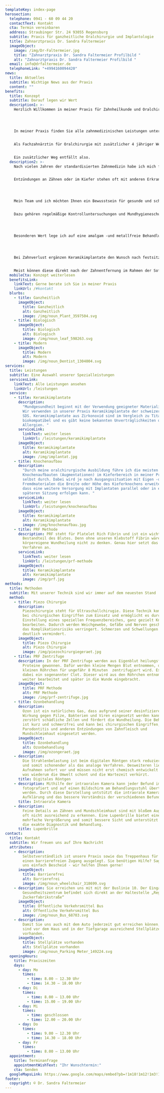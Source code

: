 ```yaml
---
templateKey: index-page
herosection:
  telephone: 0941 - 60 09 44 20
  contactText: Kontakt
  cta: Termin vereinbaren
  address: Straubinger Str. 24 93055 Regensburg
  subtitle: Praxis für ganzheitliche Oralchirurgie und Implantologie
  title: Zahnarztpraxis Dr. Sandra Faltermeier
  imageObject:
    image: /img/Dr-Faltermeier.jpg
    title: "Zahnarztpraxis Dr. Sandra Faltermeier Profilbild "
    alt: "Zahnarztpraxis Dr. Sandra Faltermeier Profilbild "
  email: info@drfaltermeier.de
  telephoneLink: "+4994160094420"
news:
  title: Aktuelles
  subtitle: Wichtige News aus der Praxis
  content: ""
benefits:
  title: Konzept
  subtitle: Darauf legen wir Wert
  description1: >-
    Herzlich Willkommen in meiner Praxis für Zahnheilkunde und Oralchirurgie.




    In meiner Praxis finden Sie alle zahnmedizinischen Leistungen unter einem Dach.


    Als Fachzahnärztin für Oralchirurgie mit zusätzlicher 4 jähriger Weiterbildung biete ich Ihnen nahezu alle zahnärztlich-chirurgischen Eingriffe in meiner Praxis an. 


    Ein zusätzlicher Weg entfällt also.
  description2: >-
    Nach vielen Jahren der standardisierten Zahnmedizin habe ich mich für eine biologischere Behandlungsweise entschieden. 


    Entzündungen an Zähnen oder im Kiefer stehen oft mit anderen Erkrankungen des Körpers im Zusammenhang, denn die Zähne sind der Spiegel des gesamten Körpers.




    Mein Team und ich möchten Ihnen ein Bewusstsein für gesunde und schöne Zähne vermitteln.


    Dazu gehören regelmäßige Kontrolluntersuchungen und Mundhygieneschulungen im Rahmen der professionellen Zahnreinigung.




    Besonderen Wert lege ich auf eine amalgam -und metallfreie Behandlung, egal ob Füllungen, Zahnersatz oder Implantate. Dabei kommen Hochleistungskeramiken zum Einsatz, welche biokompatibel und zahnfarben sind. Dabei arbeiten wir ausschließlich mit einem regional ansässigen Meisterlabor zusammen.




    Bei Zahnverlust ergänzen Keramikimplantate den Wunsch nach festsitzenden Zähnen ohne Titan.


    Meist können diese direkt nach der Zahnentfernung im Rahmen der Sofortimplantation gesetzt werden. Dadurch beugen wir Knochenverlusten vor und verkürzen die Behandlungsdauer.
  mobileCta: Konzept weiterlesen
  benefitsLink:
    linkText: Gerne berate ich Sie in meiner Praxis
    linkUrl: /#kontakt
  blurbs:
    - title: Ganzheitlich
      imageObject:
        title: Ganzheitlich
        alt: Ganzheitlich
        image: /img/noun_Plant_3597504.svg
    - title: Biologisch
      imageObject:
        title: Biologisch
        alt: Biologisch
        image: /img/noun_leaf_598263.svg
    - title: Modern
      imageObject:
        title: Modern
        alt: Modern
        image: /img/noun_Dentist_1304004.svg
services:
  title: Leistungen
  subtitle: Eine Auswahl unserer Spezialleistungen
  servicesLink:
    linkText: Alle Leistungen ansehen
    linkUrl: /leistungen
  service:
    - title: Keramikimplantate
      description:
        "Mundgesundheit beginnt mit der Verwendung geeigneter Materialien.
        Wir verwenden in unserer Praxis Keramikimplantate der schweizer Firma
        SDS. Keramikimplantate aus Zirkonoxid sind im Vergleich zu Titan äußerst
        biokompatibel und es gibt keine bekannten Unverträglichkeiten oder
        Allergien. "
      serviceLink:
        linkText: weiter lesen
        linkUrl: /leistungen/keramikimplantate
      imageObject:
        title: Keramikimplantate
        alt: Keramikimplantate
        image: /img/implantat.jpg
    - title: Knochenaufbau
      description:
        "Durch meine oralchirurgische Ausbildung führe ich die meisten
        Knochenaufbauten (Augmentationen) im Kieferbereich in meiner Praxis
        selbst durch. Dabei wird je nach Ausgangssituation mit Eigen -oder
        Fremdmaterialen die Breite oder Höhe des Kieferknochens erweitert, so
        dass eine weitere Versorgung mit Implantaten parallel oder in einer
        späteren Sitzung erfolgen kann. "
      serviceLink:
        linkText: weiter lesen
        linkUrl: /leistungen/knochenaufbau
      imageObject:
        title: Keramikimplantate
        alt: Keramikimplantate
        image: /img/knochenaufbau.jpg
    - title: PRF Methode
      description: PRF steht für Platelet Rich Fibrin und ist ein wichtiger
        Bestandteil des Blutes. Denn ohne unseren Klebstoff Fibrin wäre an eine
        körpereigene Wundheilung nicht zu denken. Genau hier setzt das PRF
        Verfahren an.
      serviceLink:
        linkText: weiter lesen
        linkUrl: /leistungen/prf-methode
      imageObject:
        title: Keramikimplantate
        alt: Keramikimplantate
        image: /img/prf.jpg
methods:
  title: Methoden
  subtitle: Mit unserer Technik sind wir immer auf dem neuesten Stand
  method:
    - title: Piezo Chirurgie
      description:
        Piezochirurgie steht für Ultraschallchirugie. Diese Technik kommt
        bei chirurgischen Eingriffen zum Einsatz und ermöglicht es durch die
        Einstellung eines speziellen Frequenzbereiches, ganz gezielt Knochen zu
        bearbeiten. Dadurch werden Weichgewebe, Gefäße und Nerven geschont und
        das Komplikationsrisiko verringert. Schmerzen und Schwellungen sind
        deutlich vermindert.
      imageObject:
        title: Piezo Chirurgie
        alt: Piezo Chirurgie
        image: /img/piezochirurgiegeraet.jpg
    - title: PRF Zentrifuge
      description: In der PRF Zentrifuge werden aus Eigenblut heilungsfördernde
        Proteine gewonnen. Dafür werden kleine Mengen Blut entnommen, das in
        kleinen Röhrchen für ungefähr 8 Minuten  zentrifugiert wird. Es entsteht
        dabei ein sogenannter Clot. Dieser wird aus den Röhrchen entnommen und
        weiter bearbeitet und später in die Wunde eingebracht.
      imageObject:
        title: PRF Methode
        alt: PRF Methode
        image: /img/prf-zentrifuge.jpg
    - title: Ozonbehandlung
      description:
        Ozon ist ein natürliches Gas, dass aufgrund seiner desinfizierenden
        Wirkung gegen Pilze, Bakterien und Viren eingesetzt werden kann. Es
        zerstört schädliche Zellen und fördert die Wundheilung. Die Behandlung
        ist kurz und schmerzfrei und kann bei chirurgischen Eingriffen,
        Parodontitis und anderen Entzündungen von Zahnfleisch und
        Mundschleimhaut eingesetzt werden.
      imageObject:
        title: Ozonbehandlung
        alt: Ozonbehandlung
        image: /img/ozongeraet.jpg
    - description:
        Die Strahlenbelastung ist beim digitalen Röntgen stark reduziert
        und somit schonender als das analoge Verfahren. Desweiteren liegen die
        Aufnahmen sofort vor und müssen nicht erst chemisch entwickelt werden,
        was wiederum die Umwelt schont und die Wartezeit verkürzt.
      title: Digitales Röntgen
    - description: Mithilfe der intraoralen Kamera kann jeder Befund im Mund
        fotografiert und auf einen Bildschirm am Behandlungsstuhl übertragen
        werden. Durch diese Darstellung untstützt die intraorale Kamera die
        Aufklärung und das bessere Verständnis der verschiedenen Befunde.
      title: Intraorale Kamera
    - description:
        Feine Details an Zähnen und Mundschleimhaut sind mit bloßem Auge
        oft nicht ausreichend zu erkennen. Eine Lupenbrille bietet eine
        mehrfache Vergrößerung und somit bessere Sicht und unterstützt dadurch
        die exakte Diagnostik und Behandlung.
      title: Lupenbrille
contact:
  title: Kontakt
  subtitle: Wir freuen uns auf Ihre Nachricht
  attributes:
    - description:
        Selbstverständlich ist unsere Praxis sowie das Treppenhaus für
        einen barrierefreien Zugang ausgelegt. Sie benötigen Hilfe? Sagen Sie
        uns einfach Bescheid - wir helfen Ihnen gerne!
      imageObject:
        title: Barrierefrei
        alt: Barrierefrei
        image: /img/noun_wheelchair_318699.svg
    - description: Sie erreichen uns mit mit der Buslinie 10. Der Eingang zur
        Gesundheitszentrum befindet sich direkt an der Haltestelle „Regensburg
        Zuckerfabrikstraße“
      imageObject:
        title: Öffentliche Verkehrsmittel Bus
        alt: Öffentliche Verkehrsmittel Bus
        image: /img/noun_Bus_68703.svg
    - description:
        Damit Sie uns auch mit dem Auto jederzeit gut erreichen können,
        sind vor dem Haus und in der Tiefgarage ausreichend Stellplätze für Sie
        vorhanden.
      imageObject:
        title: Stellplätze vorhanden
        alt: Stellplätze vorhanden
        image: /img/noun_Parking Meter_149224.svg
  openingHours:
    title: Praxiszeiten
    days:
      - day: Mo
        times:
          - time: 8.00 – 12.30 Uhr
          - time: 14.30 – 18.00 Uhr
      - day: Di
        times:
          - time: 8.00 – 13.00 Uhr
          - time: 15.00 – 19.00 Uhr
      - day: Mi
        times:
          - time: geschlossen
          - time: 12.00 – 20.00 Uhr
      - day: Do
        times:
          - time: 9.00 – 12.30 Uhr
          - time: 14.30 – 18.00 Uhr
      - day: Fr
        times:
          - time: 8.00 – 13.00 Uhr
  appointment:
    title: Terminanfrage
    appointmentWishText: "Ihr Wunschtermin:"
    cta: Senden
  googleMapsLink: https://www.google.com/maps/embed?pb=!1m18!1m12!1m3!1d2616.8366036526863!2d12.122225015679833!3d49.01369347930304!2m3!1f0!2f0!3f0!3m2!1i1024!2i768!4f13.1!3m3!1m2!1s0x479fc183adadce8d%3A0xbf1276711731a365!2sZahn%C3%A4rztin%20Dr.%20Sandra%20Faltermeier%20-%20Biologische%20Zahnmedizin%20und%20Oralchirurgie!5e0!3m2!1sde!2sde!4v1610624520554!5m2!1sde!2sde
footer:
  copyright: © Dr. Sandra Faltermeier
---
```

